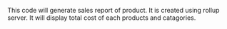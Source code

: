 This code will generate sales report of product. 
It is created using rollup server. 
It will display total cost of each products and catagories. 
